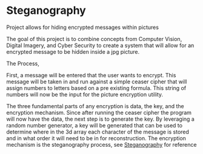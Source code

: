 # Steganography
Project allows for hiding encrypted messages within pictures


The goal of this project is to combine concepts from Computer Vision, Digital Imagery, and Cyber Security 
to create a system that will allow for an encrypted message to be hidden inside a jpg picture.


The Process,

First, a message will be entered that the user wants to encrypt. This message will be taken in
and run against a simple ceaser cipher that will assign numbers to letters based on a pre existing
formula. This string of numbers will now be the input for the picture encryption utility.


The three fundamental parts of any encryption is data, the key, and the encryption mechanism.
Since after running the ceaser cipher the program will now have the data, the next step is
to generate the key. By leveraging a random number generator, a key will be generated that
can be used to determine where in the 3d array each character of the message is stored and
in what order it will need to be in for reconstruction. The encryption mechanism 
is the steganography process, see [Steganography](https://www.comptia.org/blog/what-is-steganography#:~:text=Steganography%20is%20the%20practice%20of%20hiding%20a%20secret%20message%20inside,something%20that%20is%20not%20secret.&text=These%20days%2C%20many%20examples%20of,a%20Word%20or%20Excel%20document) for reference 

